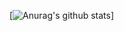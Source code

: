 [![Anurag's github stats](https://github-readme-stats.vercel.app/api?username=lemesBr&count_private=true)]
